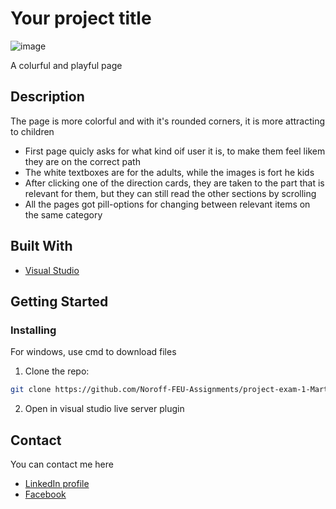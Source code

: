 # Your project title

![image](https://prototype.meeplegalaxy.com/wp-content/uploads/2023/12/portofilio-semester-task.png)

A colurful and playful page

## Description

The page is more colorful and with it's rounded corners, it is more attracting to children
- First page quicly asks for what kind oif user it is, to make them feel likem they are on the correct path
- The white textboxes are for the adults, while the images is fort he kids
- After clicking one of the direction cards, they are taken to the part that is relevant for them, but they can still read the other sections by scrolling
- All the pages got pill-options for changing between relevant items on the same category

## Built With

- [Visual Studio](https://code.visualstudio.com/)

## Getting Started

### Installing

For windows, use cmd to download files

1. Clone the repo:

```bash
git clone https://github.com/Noroff-FEU-Assignments/project-exam-1-Martinsn676.git
```

2. Open in visual studio live server plugin

## Contact

You can contact me here

- [LinkedIn profile](https://www.linkedin.com/in/martin-sk%C3%A5la-nyg%C3%A5rd-0a6120263)
- [Facebook](https://www.facebook.com/meeplegalaxymartin)

